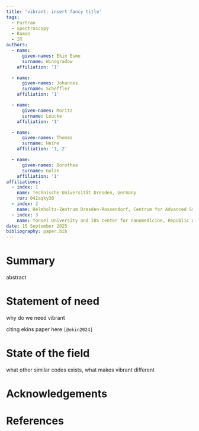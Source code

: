 ```yaml
---
title: 'vibrant: insert fancy title'
tags:
  - Fortran
  - spectroscopy
  - Raman
  - IR
authors:
  - name:
      given-names: Ekin Esme
      surname: Winogradow
    affiliation: '1'

  - name: 
      given-names: Johannes
      surname: Scheffler
    affiliation: '1'

  - name: 
      given-names: Moritz
      surname: Leucke
    affiliation: '1'

  - name: 
      given-names: Thomas
      surname: Heine
    affiliation: '1, 2'

  - name: 
      given-names: Dorothea
      surname: Golze
    affiliation: '1'
affiliations:
  - index: 1
    name: Technische Universität Dresden, Germany
    ror: 042aqky30
  - index: 2
    name: Helmholtz-Zentrum Dresden-Rossendorf, Centrum for Advanced Systems Understanding, CASUS, Germany
  - index: 3
    name: Yonsei University and IBS center for nanomedicine, Republic of Korea
date: 15 September 2025
bibliography: paper.bib
---
```



# Summary 

abstract

# Statement of need

why do we need vibrant

citing ekins paper here `[@ekin2024]`

# State of the field
what other similar codes exists, what makes vibrant different 

# Acknowledgements

# References